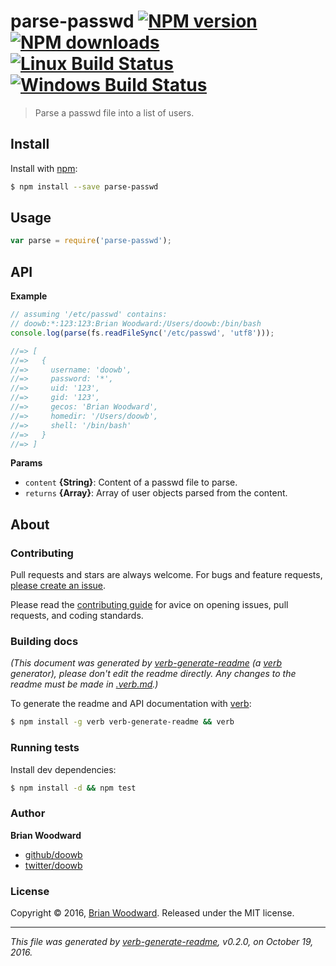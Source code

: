 # parse-passwd [![NPM version](https://img.shields.io/npm/v/parse-passwd.svg?style=flat)](https://www.npmjs.com/package/parse-passwd) [![NPM downloads](https://img.shields.io/npm/dm/parse-passwd.svg?style=flat)](https://npmjs.org/package/parse-passwd) [![Linux Build Status](https://img.shields.io/travis/doowb/parse-passwd.svg?style=flat&label=Travis)](https://travis-ci.org/doowb/parse-passwd) [![Windows Build Status](https://img.shields.io/appveyor/ci/doowb/parse-passwd.svg?style=flat&label=AppVeyor)](https://ci.appveyor.com/project/doowb/parse-passwd)

> Parse a passwd file into a list of users.

## Install

Install with [npm](https://www.npmjs.com/):

```sh
$ npm install --save parse-passwd
```

## Usage

```js
var parse = require('parse-passwd');
```

## API

**Example**

```js
// assuming '/etc/passwd' contains:
// doowb:*:123:123:Brian Woodward:/Users/doowb:/bin/bash
console.log(parse(fs.readFileSync('/etc/passwd', 'utf8')));

//=> [
//=>   {
//=>     username: 'doowb',
//=>     password: '*',
//=>     uid: '123',
//=>     gid: '123',
//=>     gecos: 'Brian Woodward',
//=>     homedir: '/Users/doowb',
//=>     shell: '/bin/bash'
//=>   }
//=> ]
```

**Params**

* `content` **{String}**: Content of a passwd file to parse.
* `returns` **{Array}**: Array of user objects parsed from the content.

## About

### Contributing

Pull requests and stars are always welcome. For bugs and feature requests, [please create an issue](../../issues/new).

Please read the [contributing guide](contributing.md) for avice on opening issues, pull requests, and coding standards.

### Building docs

_(This document was generated by [verb-generate-readme](https://github.com/verbose/verb-generate-readme) (a [verb](https://github.com/verbose/verb) generator), please don't edit the readme directly. Any changes to the readme must be made in [.verb.md](.verb.md).)_

To generate the readme and API documentation with [verb](https://github.com/verbose/verb):

```sh
$ npm install -g verb verb-generate-readme && verb
```

### Running tests

Install dev dependencies:

```sh
$ npm install -d && npm test
```

### Author

**Brian Woodward**

* [github/doowb](https://github.com/doowb)
* [twitter/doowb](http://twitter.com/doowb)

### License

Copyright © 2016, [Brian Woodward](https://github.com/doowb).
Released under the MIT license.

***

_This file was generated by [verb-generate-readme](https://github.com/verbose/verb-generate-readme), v0.2.0, on October 19, 2016._